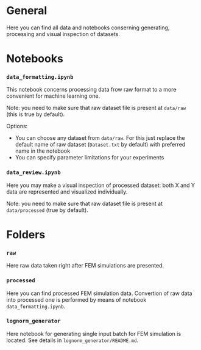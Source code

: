 # General
Here you can find all data and notebooks conserning generating, processing and visual inspection of datasets.

# Notebooks
### `data_formatting.ipynb`
This notebook concerns processing data frow raw format to a more convenient for machine learning one.

Note: you need to make sure that raw dataset file is present at `data/raw` (this is true by default).

Options:
- You can choose any dataset from `data/raw`. For this just replace the default name of raw dataset (`Dataset.txt` by default) with preferred name in the notebook
- You can specify parameter limitations for your experiments

### `data_review.ipynb`
Here you may make a visual inspection of processed dataset: both X and Y data are represented and visualized individually.

Note: you need to make sure that raw dataset file is present at `data/processed` (true by default).

# Folders
### `raw`
Here raw data taken right after FEM simulations are presented.

### `processed`
Here you can find processed FEM simulation data. Convertion of raw data into processed one is performed by means of notebook `data_formatting.ipynb`.

### `lognorm_generator`
Here notebook for generating single input batch for FEM simulation is located. See details in `lognorm_generator/README.md`.
